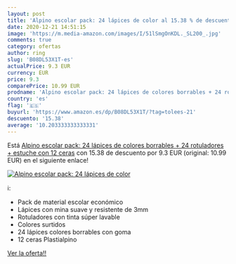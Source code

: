 ```yaml
---
layout: post
title: 'Alpino escolar pack: 24 lápices de color al 15.38 % de descuento'
date: 2020-12-21 14:51:15
image: 'https://m.media-amazon.com/images/I/51lSmgOnKDL._SL200_.jpg'
comments: true
category: ofertas
author: ring
slug: 'B08DL53X1T-es'
actualPrice: 9.3 EUR
currency: EUR
price: 9.3
comparePrice: 10.99 EUR
prodname: 'Alpino escolar pack: 24 lápices de colores borrables + 24 rotuladores + estuche con 12 ceras'
country: 'es'
flag: '🇪🇸'
buyurl: 'https://www.amazon.es/dp/B08DL53X1T/?tag=tolees-21'
descuento: '15.38'
average: '10.203333333333331'
---
```


Está [Alpino escolar pack: 24 lápices de colores borrables + 24 rotuladores + estuche con 12 ceras](https://www.amazon.es/dp/B08DL53X1T/?tag=tolees-21) con 15.38 de descuento por 9.3 EUR (original: 10.99 EUR) en el siguiente enlace!

[![Alpino escolar pack: 24 lápices de color](https://m.media-amazon.com/images/I/51lSmgOnKDL._SL200_.jpg)](https://www.amazon.es/dp/B08DL53X1T/?tag=tolees-21)

ℹ️:

- Pack de material escolar económico
- Lápices con mina suave y resistente de 3mm
- Rotuladores con tinta súper lavable
- Colores surtidos
- 24 lápices colores borrables con goma
- 12 ceras Plastialpino

[Ver la oferta!!](https://www.amazon.es/dp/B08DL53X1T/?tag=tolees-21)
